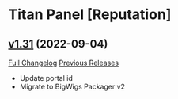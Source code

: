 # Titan Panel [Reputation]

## [v1.31](https://github.com/Eliote/TitanReputation/tree/v1.31) (2022-09-04)
[Full Changelog](https://github.com/Eliote/TitanReputation/compare/v1.30...v1.31) [Previous Releases](https://github.com/Eliote/TitanReputation/releases)

- Update portal id  
- Migrate to BigWigs Packager v2  
